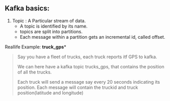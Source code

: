 ## Kafka basics:

1. Topic : A Particular stream of data.
   - A topic is identified by its name.
   - topics are split into partitions.
   - Each message within a partition gets an incremental id, called offset.
   
 Reallife Example:  **truck_gps***
 > Say you have a fleet of trucks, each truck reports itf GPS to kafka.<p>
 We can here have a kafka topic trucks_gps, that contains the position of all the trucks.<p>
 Each truck will send a message say every 20 seconds indicating its position. Each message will contain the truckid and truck    position(latitude and longitude)

 
   
